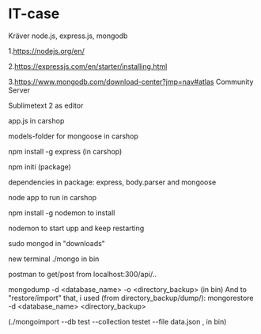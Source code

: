 # IT-case
Kräver node.js, express.js, mongodb

1.https://nodejs.org/en/

2.https://expressjs.com/en/starter/installing.html

3.https://www.mongodb.com/download-center?jmp=nav#atlas Community Server

Sublimetext 2 as editor

app.js in carshop

models-folder for mongoose in carshop

npm install -g express (in carshop)

npm initi (package)

dependencies in package: express, body.parser and mongoose

node app to run in carshop

npm install -g nodemon to install

nodemon to start upp and keep restarting

sudo mongod in "downloads"

new terminal ./mongo in bin

postman to get/post from localhost:300/api/..


mongodump -d <database_name> -o <directory_backup> (in bin)
And to "restore/import" that, i used (from directory_backup/dump/):
mongorestore -d <database_name> <directory_backup>

(./mongoimport --db test --collection testet --file data.json , in bin)
